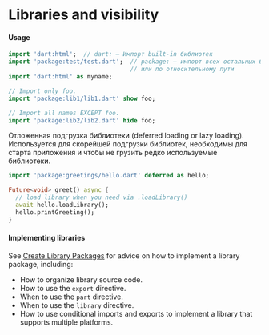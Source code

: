 # Libraries and visibility

#### Usage

```dart
import 'dart:html';  // dart: — Импорт built-in библиотек
import 'package:test/test.dart';  // package: — импорт всех остальных библиотек по имени 
                                  // или по относительному пути
import 'dart:html' as myname;

// Import only foo.
import 'package:lib1/lib1.dart' show foo;

// Import all names EXCEPT foo.
import 'package:lib2/lib2.dart' hide foo;
```

Отложенная подгрузка библиотеки (deferred loading or lazy loading). Используется для скорейшей подгрузки библиотек, необходимы для старта приложения и чтобы не грузить редко используемые библиотеки.

```dart
import 'package:greetings/hello.dart' deferred as hello;

Future<void> greet() async {
  // load library when you need via .loadLibrary()
  await hello.loadLibrary();
  hello.printGreeting();
}
```

#### Implementing libraries <a href="#implementing-libraries" id="implementing-libraries"></a>

See [Create Library Packages](https://dart.dev/guides/libraries/create-library-packages) for advice on how to implement a library package, including:

* How to organize library source code.
* How to use the `export` directive.
* When to use the `part` directive.
* When to use the `library` directive.
* How to use conditional imports and exports to implement a library that supports multiple platforms.
